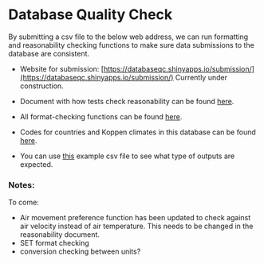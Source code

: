 # Database Quality Check

By submitting a csv file to the below web address, we can run formatting and reasonability checking functions to make sure data submissions to the database are consistent.

- Website for submission: [https://databaseqc.shinyapps.io/submission/](https://databaseqc.shinyapps.io/submission/) Currently under construction.

- Document with how tests check reasonability can be found [here](https://github.com/mnakaj/Database_QC/blob/master/Reasonability%20Tests/reasonability_tests.md). 

- All format-checking functions can be found [here](https://github.com/mnakaj/Database_QC/blob/master/App-1/funcs.R).

- Codes for countries and Koppen climates in this database can be found [here](https://github.com/mnakaj/Database_QC/tree/master/App-1/Data).

- You can use [this](https://github.com/mnakaj/Database_QC/blob/master/publication2.csv) example csv file to see what type of outputs are expected.

### Notes: 
To come: 

- Air movement preference function has been updated to check against air velocity instead of air temperature. This needs to be changed in the reasonability document.
- SET format checking
- conversion checking between units? 

